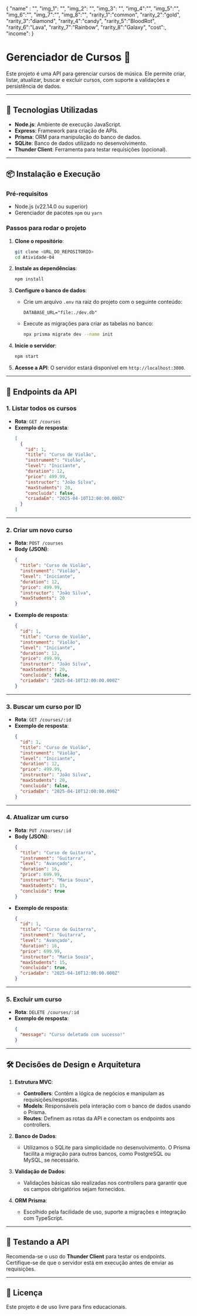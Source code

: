 {
      "name" : "",
    "img_1": "",
    "img_2": "",
    "img_3": "",
    "img_4":"",
    "img_5":"",
    "img_6":"",
    "img_7":"",
    "img_8":"",
    "rarity_1":"common",
    "rarity_2":"gold",
    "rarity_3":"diamond",
    "rarity_4":"candy",
    "rarity_5":"BloodRot",
    "rarity_6":"Lava",
    "rarity_7":"Rainbow",
    "rarity_8":"Galaxy",
   "cost":,
    "income":
}

# Gerenciador de Cursos 🎸

Este projeto é uma API para gerenciar cursos de música. Ele permite criar, listar, atualizar, buscar e excluir cursos, com suporte a validações e persistência de dados.

---

## 🚀 Tecnologias Utilizadas

- **Node.js**: Ambiente de execução JavaScript.
- **Express**: Framework para criação de APIs.
- **Prisma**: ORM para manipulação do banco de dados.
- **SQLite**: Banco de dados utilizado no desenvolvimento.
- **Thunder Client**: Ferramenta para testar requisições (opcional).

---

## 📦 Instalação e Execução

### Pré-requisitos
- Node.js (v22.14.0 ou superior)
- Gerenciador de pacotes `npm` ou `yarn`

### Passos para rodar o projeto

1. **Clone o repositório**:
   ```bash
   git clone <URL_DO_REPOSITORIO>
   cd Atividade-04
   ```

2. **Instale as dependências**:
   ```bash
   npm install
   ```

3. **Configure o banco de dados**:
   - Crie um arquivo `.env` na raiz do projeto com o seguinte conteúdo:
     ```
     DATABASE_URL="file:./dev.db"
     ```
   - Execute as migrações para criar as tabelas no banco:
     ```bash
     npx prisma migrate dev --name init
     ```

4. **Inicie o servidor**:
   ```bash
   npm start
   ```

5. **Acesse a API**:
   O servidor estará disponível em `http://localhost:3000`.

---

## 📖 Endpoints da API

### 1. **Listar todos os cursos**
- **Rota**: `GET /courses`
- **Exemplo de resposta**:
  ```json
  [
    {
      "id": 1,
      "title": "Curso de Violão",
      "instrument": "Violão",
      "level": "Iniciante",
      "duration": 12,
      "price": 499.99,
      "instructor": "João Silva",
      "maxStudents": 20,
      "concluida": false,
      "criadaEm": "2025-04-10T12:00:00.000Z"
    }
  ]
  ```

---

### 2. **Criar um novo curso**
- **Rota**: `POST /courses`
- **Body (JSON)**:
  ```json
  {
    "title": "Curso de Violão",
    "instrument": "Violão",
    "level": "Iniciante",
    "duration": 12,
    "price": 499.99,
    "instructor": "João Silva",
    "maxStudents": 20
  }
  ```
- **Exemplo de resposta**:
  ```json
  {
    "id": 1,
    "title": "Curso de Violão",
    "instrument": "Violão",
    "level": "Iniciante",
    "duration": 12,
    "price": 499.99,
    "instructor": "João Silva",
    "maxStudents": 20,
    "concluida": false,
    "criadaEm": "2025-04-10T12:00:00.000Z"
  }
  ```

---

### 3. **Buscar um curso por ID**
- **Rota**: `GET /courses/:id`
- **Exemplo de resposta**:
  ```json
  {
    "id": 1,
    "title": "Curso de Violão",
    "instrument": "Violão",
    "level": "Iniciante",
    "duration": 12,
    "price": 499.99,
    "instructor": "João Silva",
    "maxStudents": 20,
    "concluida": false,
    "criadaEm": "2025-04-10T12:00:00.000Z"
  }
  ```

---

### 4. **Atualizar um curso**
- **Rota**: `PUT /courses/:id`
- **Body (JSON)**:
  ```json
  {
    "title": "Curso de Guitarra",
    "instrument": "Guitarra",
    "level": "Avançado",
    "duration": 16,
    "price": 699.99,
    "instructor": "Maria Souza",
    "maxStudents": 15,
    "concluida": true
  }
  ```
- **Exemplo de resposta**:
  ```json
  {
    "id": 1,
    "title": "Curso de Guitarra",
    "instrument": "Guitarra",
    "level": "Avançado",
    "duration": 16,
    "price": 699.99,
    "instructor": "Maria Souza",
    "maxStudents": 15,
    "concluida": true,
    "criadaEm": "2025-04-10T12:00:00.000Z"
  }
  ```

---

### 5. **Excluir um curso**
- **Rota**: `DELETE /courses/:id`
- **Exemplo de resposta**:
  ```json
  {
    "message": "Curso deletado com sucesso!"
  }
  ```

---

## 🛠 Decisões de Design e Arquitetura

1. **Estrutura MVC**:
   - **Controllers**: Contêm a lógica de negócios e manipulam as requisições/respostas.
   - **Models**: Responsáveis pela interação com o banco de dados usando o Prisma.
   - **Routes**: Definem as rotas da API e conectam os endpoints aos controllers.

2. **Banco de Dados**:
   - Utilizamos o SQLite para simplicidade no desenvolvimento. O Prisma facilita a migração para outros bancos, como PostgreSQL ou MySQL, se necessário.

3. **Validação de Dados**:
   - Validações básicas são realizadas nos controllers para garantir que os campos obrigatórios sejam fornecidos.

4. **ORM Prisma**:
   - Escolhido pela facilidade de uso, suporte a migrações e integração com TypeScript.

---

## 🧪 Testando a API

Recomenda-se o uso do **Thunder Client**  para testar os endpoints. Certifique-se de que o servidor está em execução antes de enviar as requisições.

---

## 📄 Licença

Este projeto é de uso livre para fins educacionais.